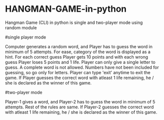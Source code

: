 # HANGMAN-GAME-in-python
Hangman Game (CLI) in python is single and two-player mode using random module

#single player mode

Computer generates a random word,   and  Player has  to guess the word in minimum of 5 attempts. For ease,  category of the word is displayed as a hint.
For each  correct  guess  Player gets 10  points and with each wrong guess  Player loses 5 points and 1 life.
Player can only give  a single letter to  guess. A complete word is not allowed. Numbers have not been included for guessing, so go only for letters.
Player can type 'exit'  anytime  to exit  the game.
If Player guesses the correct word with atleast  1  life  remaining,  he / she  is  declared as the winner of this game.

#two-player mode

Player-1 gives a word,   and  Player-2 has  to guess the word in minimum of 5 attempts. Rest of the rules are same. 
If Player-2  guesses the correct word with atleast  1  life  remaining,  he / she  is  declared as the winner of this game.
